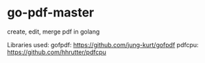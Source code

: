 # go-pdf-master
create, edit, merge pdf in golang

Libraries used:
gofpdf: https://github.com/jung-kurt/gofpdf
pdfcpu: https://github.com/hhrutter/pdfcpu
